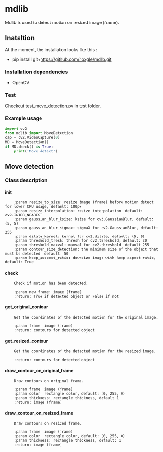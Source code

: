 # mdlib

Mdlib is used to detect motion on resized image (frame). 

## Inataltion

At the moment, the installation looks like this :

* pip install git+https://github.com/noxgle/mdlib.git

### Installation dependencies

* OpenCV

### Test 

Checkout test_move_detection.py in test folder.

### Example usage
```python
import cv2
from mdlib import MoveDetection
cap = cv2.VideoCapture(0)
MD = MoveDetection()
if MD.check() is True:
    print('Move detect')
```

## Move detection
### Class description
#### init

        :param resize_to_size: resize image (frame) before motion detect for lower CPU usage, default: 100px
        :param resize_interpolation: resize interpolation, default: cv2.INTER_NEAREST
        :param gaussian_blur_ksize: ksize for cv2.GaussianBlur, default: (5, 5)
        :param gaussian_blur_sigmax: sigmaX for cv2.GaussianBlur, default: 255
        :param dilate_kernel: kernel for cv2.dilate, default: (5, 5)
        :param threshold_tresh: thresh for cv2.threshold, default: 20
        :param threshold_maxval: maxval for cv2.threshold, default 255
        :param contour_size_detection: the minimum size of the object that must be detected, default: 50
        :param keep_ascpect_ratio: downsize image with keep aspect ratio, default: True

#### check
        Check if motion has been detected.

        :param new_frame: image (frame)
        :return: True if detected object or False if not
        
#### get_original_contour
        Get the coordinates of the detected motion for the original image.

        :param frame: image (frame)
        :return: contours for detected object

#### get_resized_contour
        Get the coordinates of the detected motion for the resized image.

        :return: contours for detected object

#### draw_contour_on_original_frame
        Draw contours on original frame.

        :param frame: image (frame)
        :param color: rectangle color, default: (0, 255, 0)
        :param thickness: rectangle thickness, default 1
        :return: image (frame)

#### draw_contour_on_resized_frame
        Draw contours on resized frame.

        :param frame: image (frame)
        :param color: rectangle color, default: (0, 255, 0)
        :param thickness: rectangle thickness, default: 1
        :return: image (frame)